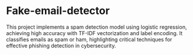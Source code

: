 # Fake-email-detector
This project implements a spam detection model using logistic regression, achieving high accuracy with TF-IDF vectorization and label encoding. It classifies emails as spam or ham, highlighting critical techniques for effective phishing detection in cybersecurity.
